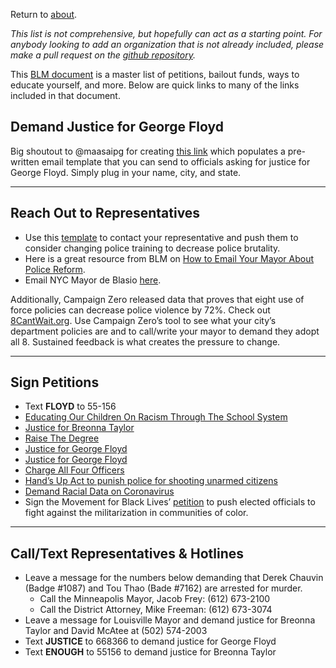Return to <a href="https://vocalmajority.github.io/about/">about</a>.

*This list is not comprehensive, but hopefully can act as a starting point. For anybody looking to add an organization that is not already included, please make a pull request on the [github repository](https://github.com/vocalmajority).*

This <a href="https://docs.google.com/document/d/1-0KC83vYfVQ-2freQveH43PWxuab2uWDEGolzrNoIks/mobilebasic#h.28ybn38q6jee">BLM document</a> is a master list of petitions, bailout funds, ways to educate yourself, and more. Below are quick links to many of the links included in that document.

## Demand Justice for George Floyd

Big shoutout to @maasaipg for creating <a href="https://l.instagram.com/?u=http%3A%2F%2Ftinyurl.com%2Femailforfloyd%2F&e=ATMioPXqMDcACANBmCw0rfjiDrjt-r26lAkYejJVAgG9FhuwLHR9qPFxReK-jEplvg0pA-DZyuRyX78NyvFv&s=1">this link</a> which populates a pre-written email template that you can send to officials asking for justice for George Floyd. Simply plug in your name, city, and state. 

___

## Reach Out to Representatives

* Use this <a href="https://docs.google.com/document/d/1z6P7fwyAgRYFD4YXu22YIIfCUSLDKxyyNzp2cU0eMkI/mobilebasic">template</a> to contact your representative and push them to consider changing police training to decrease police brutality.
* Here is a great resource from BLM on <a href="https://docs.google.com/document/d/1TiM590c9MjOzh60kQKkleI-euzDr7sD-FT3rXIDNvlc/edit">How to Email Your Mayor About Police Reform</a>. 
* Email NYC Mayor de Blasio <a href="https://www1.nyc.gov/office-of-the-mayor/mayor-contact.page">here</a>.

Additionally, Campaign Zero released data that proves that eight use of force policies can decrease police violence by 72%. Check out <a href="https://8cantwait.org/">8CantWait.org</a>. Use Campaign Zero’s tool to see what your city’s department policies are and to call/write your mayor to demand they adopt all 8. Sustained feedback is what creates the pressure to change.

___

## Sign Petitions

* Text __FLOYD__ to 55-156
* <a href="https://www.change.org/p/board-of-education-educating-our-children-to-understanding-racism?source_location=petitions_browse">Educating Our Children On Racism Through The School System</a>
* <a href="https://www.change.org/p/andy-beshear-justice-for-breonna-taylor">Justice for Breonna Taylor</a>
* <a href="https://www.change.org/p/minneapolis-district-attorney-raise-the-degree">Raise The Degree</a>
* <a href="https://act.colorofchange.org/sign/justiceforfloyd_george_floyd_minneapolis">Justice for George Floyd</a>
* <a href="https://www.change.org/p/mayor-jacob-frey-justice-for-george-floyd">Justice for George Floyd</a>
* <a href="https://www.change.org/p/hennepin-county-attorney-michael-freeman-and-mayor-frey-charge-all-four-officers-involved-in-george-floyd-s-death-with-first-degree-murder?source_location=petitions_browse">Charge All Four Officers</a>
* <a href="https://www.change.org/p/us-senate-hands-up-act">Hand’s Up Act to punish police for shooting unarmed citizens</a>
* <a href="https://blacklivesmatter.com/demand-racial-data-on-coronavirus/">Demand Racial Data on Coronavirus</a>
* Sign the Movement for Black Lives’ <a href="https://m4bl.org/join-our-movement/">petition</a> to push elected officials to fight against the militarization in communities of color.

___

## Call/Text Representatives & Hotlines

* Leave a message for the numbers below demanding that Derek Chauvin (Badge #1087) and Tou Thao (Bade #7162) are arrested for murder.
  * Call the Minneapolis Mayor, Jacob Frey: (612) 673-2100
  * Call the District Attorney, Mike Freeman: (612) 673-3074
* Leave a message for Louisville Mayor and demand justice for Breonna Taylor and David McAtee at (502) 574-2003
* Text __JUSTICE__ to 668366 to demand justice for George Floyd
* Text __ENOUGH__ to 55156 to demand justice for Breonna Taylor
